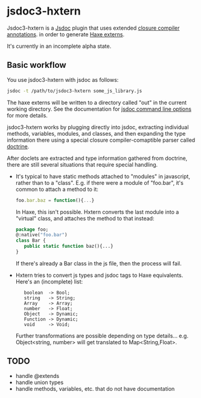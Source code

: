 jsdoc3-hxtern
============


Jsdoc3-hxtern is a [Jsdoc](http://usejsdoc.org/) plugin that uses extended  [closure
compiler annotations](https://developers.google.com/closure/compiler/docs/js-for-compiler).
in order to generate [Haxe externs](http://haxe.org/doc/js/extern_libraries).

It's currently in an incomplete alpha state.


## Basic workflow

You use jsdoc3-hxtern with jsdoc as follows:

```bash
jsdoc -t /path/to/jsdoc3-hxtern some_js_library.js
```
The haxe externs will be written to a directory called "out" in the current
working directory.  See the documentation for [jsdoc command line
options](http://usejsdoc.org/about-commandline.html) for more details.

jsdoc3-hxtern works by plugging directly into jsdoc, extracting individual 
methods, variables, modules, and classes, and then expanding the type
information there using a special closure compiler-comaptible parser called
[doctrine](https://github.com/Constellation/doctrine).

After doclets are extracted and type information gathered from doctrine, there
are still several situations that require special handling.  
 
-  It's typical to have static methods attached to "modules" in javascript,
   rather than to a "class".  E.g. if there were a module of "foo.bar", it's
   common to attach a method to it:
   ```js
   foo.bar.baz = function(){...}
   ```
   In Haxe, this isn't possible.  Hxtern converts the last module into a
   "virtual" class, and attaches the method to that instead:

   ```haxe
   package foo;
   @:native("foo.bar")
   class Bar {
      public static function baz(){...}
   }
   ```
   If there's already a Bar class in the js file, then the process will fail.

-  Hxtern tries to convert js types and jsdoc tags to Haxe equivalents.
   Here's an (incomplete) list:
   ```
      boolean  -> Bool;
      string   -> String;
      Array    -> Array;
      number   -> Float;
      Object   -> Dynamic;
      Function -> Dynamic;
      void     -> Void;
   ```
   Further transformations are possible depending on type details... e.g. 
   Object<string, number> will get translated to Map<String,Float>.

## TODO

- handle @extends
- handle union types
- handle methods, variables, etc. that do not have documentation

